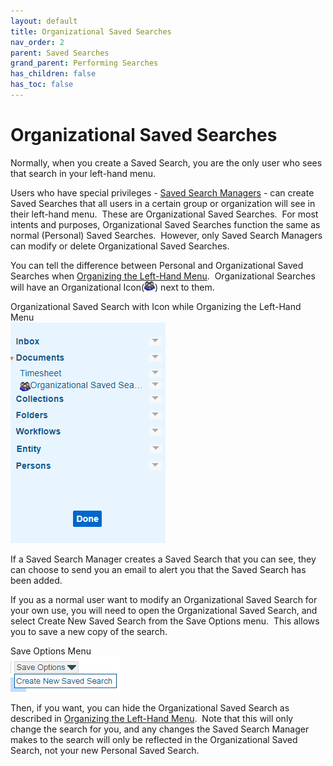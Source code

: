 ```yaml
---
layout: default
title: Organizational Saved Searches
nav_order: 2
parent: Saved Searches
grand_parent: Performing Searches
has_children: false
has_toc: false
---
```

# Organizational Saved Searches
Normally, when you create a Saved Search, you are the only user who sees that search in your left-hand menu.

Users who have special privileges - [Saved Search Managers](/docs/special-user-privileges/index.md) - can create Saved Searches that all users in a certain group or organization will see in their left-hand menu.  These are Organizational Saved Searches.  For most intents and purposes, Organizational Saved Searches function the same as normal (Personal) Saved Searches.  However, only Saved Search Managers can modify or delete Organizational Saved Searches.

You can tell the difference between Personal and Organizational Saved Searches when [Organizing the Left-Hand Menu](/docs/performing-searches/saved-search/organizing-personal-and-org-saved-searches.md).  Organizational Searches will have an Organizational Icon(![](../../../assets/images/organizational-icon.png)) next to them.

Organizational Saved Search with Icon while Organizing the Left-Hand Menu  
![Documents Tab - Organize Button Clicked](../../../assets/images/organize-left-nav.PNG "Documents Tab - Organize Button Clicked")

If a Saved Search Manager creates a Saved Search that you can see, they can choose to send you an email to alert you that the Saved Search has been added.

If you as a normal user want to modify an Organizational Saved Search for your own use, you will need to open the Organizational Saved Search, and select Create New Saved Search from the Save Options menu.  This allows you to save a new copy of the search.

Save Options Menu  
![](../../../assets/images/save-options-drop-down.png)

Then, if you want, you can hide the Organizational Saved Search as described in [Organizing the Left-Hand Menu](/docs/performing-searches/saved-search/organizing-personal-and-org-saved-searches/).  Note that this will only change the search for you, and any changes the Saved Search Manager makes to the search will only be reflected in the Organizational Saved Search, not your new Personal Saved Search.